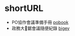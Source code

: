# shortURL

* PO協作會議準備手冊 [pobook](http://pdis.rocks/pobook/)
* 政務大🌲鋸會議隨便紀錄 [bigey](http://pdis.rocks/bigey)
